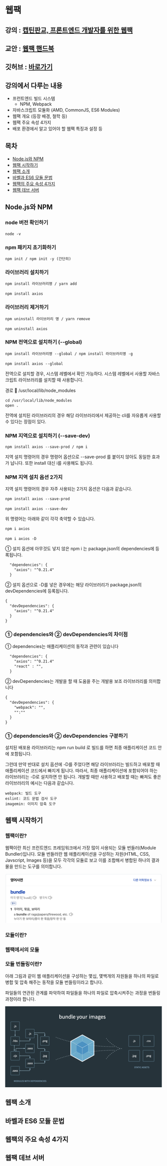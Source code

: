 # 웹팩

## 강의 : [캡틴판교, 프론트엔드 개발자를 위한 웹팩](#https://www.inflearn.com/course/%ED%94%84%EB%9F%B0%ED%8A%B8%EC%97%94%EB%93%9C-%EC%9B%B9%ED%8C%A9/dashboard)

## 교안 : [웹팩 핸드북](https://joshua1988.github.io/webpack-guide/)

## 깃허브 : [바로가기](https://github.com/joshua1988/LearnWebpack)

## 강의에서 다루는 내용

- 프런트엔드 빌드 시스템
  - NPM, Webpack
- 자바스크립트 모듈화 (AMD, CommonJS, ES6 Modules)
- 웹팩 개요 (등장 배경, 철학 등)
- 웹팩 주요 속성 4가지
- 배포 환경에서 알고 있어야 할 웹팩 특징과 설정 등

## 목차

- [Node.js와 NPM](#Node.js와-NPM)
- [웹팩 시작하기](#웹팩-시작하기)
- [웹팩 소개](#웹팩-소개)
- [바벨과 ES6 모듈 문법](#바벨과-ES6-모듈-문법)
- [웹팩의 주요 속성 4가지](#웹팩의-주요-속성-4가지)
- [웹팩 데브 서버](#웹팩-데브-서버)

## Node.js와 NPM

### node 버전 확인하기

```
node -v
```

### npm 패키지 초기화하기

```
npm init / npm init -y (간단히)
```

### 라이브러리 설치하기

```
npm install 라이브러리명 / yarn add

npm install axios
```

### 라이브러리 제거하기

```
npm uninstall 라이브러리 명 / yarn remove

npm uninstall axios
```

### NPM 전역으로 설치하기 (--global)

```
npm install 라이브러리명 --global / npm install 라이브러리명 -g

npm install axios --global
```

전역으로 설치할 경우, 시스템 레벨에서 확인 가능하다. 시스템 레벨에서 사용할 자바스크립트 라이브러리를 설치할 때 사용합니다.

경로 📁 /usr/local/lib/node_modules

```
cd /usr/local/lib/node_modules
open .
```

전역에 설치된 라이브러리의 경우 해당 라이브러리에서 제공하는 cli를 자유롭게 사용할 수 있다는 장점이 있다.

### NPM 지역으로 설치하기 (--save-dev)

```
npm install axios --save-prod / npm i
```

지역 설치 명령어의 경우 명령어 옵션으로 --save-prod 를 붙이지 않아도 동일한 효과가 납니다. 또한 install 대신 i를 사용해도 됩니다.

### NPM 지역 설치 옵션 2가지

지역 설치 명령어의 경우 자주 사용되는 2가지 옵션은 다음과 같습니다.

```
npm install axios --save-prod

npm install axios --save-dev
```

위 명령어는 아래와 같이 각각 축약할 수 있습니다.

```
npm i axios

npm i axios -D
```

① 설치 옵션에 아무것도 넣지 않은 npm i 는 package.json의 dependencies에 등록됩니다.

```
  "dependencies": {
    "axios": "^0.21.4"
  }
```

② 설치 옵션으로 -D를 넣은 경우에는 해당 라이브러리가 package.json의 devDependencies에 등록됩니다.

```
{
  "devDependencies": {
    "axios": "^0.21.4"
  }
}

```

### ① dependencies와 ② devDependencies의 차이점

① dependencies는 애플리케이션의 동작과 관련이 있습니다

```
  "dependencies": {
    "axios": "^0.21.4"
    "react" : "",
  }
```

② devDependencies는 개발을 할 때 도움을 주는 개발용 보조 라이브러리를 의미합니다

```
{
  "devDependencies": {
    "webpack": "",
    "":""
  }
}

```

### ① dependencies와 ② devDependencies 구분하기

설치된 배포용 라이브러리는 npm run build 로 빌드를 하면 최종 애플리케이션 코드 안에 포함됩니다.

그런데 만약 반대로 설치 옵션에 -D를 주었다면 해당 라이브러리는 빌드하고 배포할 때 애플리케이션 코드에서 빠지게 됩니다. 따라서, 최종 애플리케이션에 포함되어야 하는 라이브러리는 -D로 설치하면 안 됩니다. 개발할 때만 사용하고 배포할 때는 빠져도 좋은 라이브러리의 예시는 다음과 같습니다.

```
webpack: 빌드 도구
eslint: 코드 문법 검사 도구
imagemin: 이미지 압축 도구
```

## 웹팩 시작하기

### 웹팩이란?

웹팩이란 최신 프런트엔드 프레임워크에서 가장 많이 사용되는 모듈 번들러(Module Bundler)입니다. 모듈 번들러란 웹 애플리케이션을 구성하는 자원(HTML, CSS, Javscript, Images 등)을 모두 각각의 모듈로 보고 이를 조합해서 병합된 하나의 결과물을 만드는 도구를 의미합니다.

<img src="./images/bundle.png" alt="bundle">

### 모듈이란?

### 웹팩에서의 모듈

### 모듈 번들링이란?

아래 그림과 같이 웹 애플리케이션을 구성하는 몇십, 몇백개의 자원들을 하나의 파일로 병합 및 압축 해주는 동작을 모듈 번들링이라고 합니다.

파일들의 연관된 관계를 파악하여 파일들을 하나의 파일로 압축시켜주는 과정을 번들링 과정이라 합니다.

<img src="./images/moduleBundling.png" alt="moduleBundling">

## 웹팩 소개

## 바벨과 ES6 모듈 문법

## 웹팩의 주요 속성 4가지

## 웹팩 데브 서버
